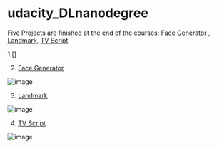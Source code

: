 # udacity_DLnanodegree

Five Projects are finished at the end of the courses: 
 [Face Generator](https://github.com/zehranrgi/udacity_DLnanodegree/tree/main/generate_faces_DCGAN) , [Landmark](https://github.com/zehranrgi/udacity_DLnanodegree/tree/main/landmark-project),  [TV Script]( https://github.com/zehranrgi/udacity_DLnanodegree/tree/main/rnn-lstm) 

1.[] 

2. [Face Generator](https://github.com/zehranrgi/udacity_DLnanodegree/tree/main/generate_faces_DCGAN)

![image](https://user-images.githubusercontent.com/70450368/146994376-b66ec8fb-a81f-4b65-8a1d-ea1e684224ea.png)  




3. [Landmark](https://github.com/zehranrgi/udacity_DLnanodegree/tree/main/landmark-project)

![image](https://user-images.githubusercontent.com/70450368/146994218-9da2c732-55f5-4822-b00d-c3fbfb3c4c7d.png)




4. [TV Script]( https://github.com/zehranrgi/udacity_DLnanodegree/tree/main/rnn-lstm) 
 
 ![image](https://user-images.githubusercontent.com/70450368/146994123-cf291e08-75a6-488f-a145-067a48a0fda9.png)

